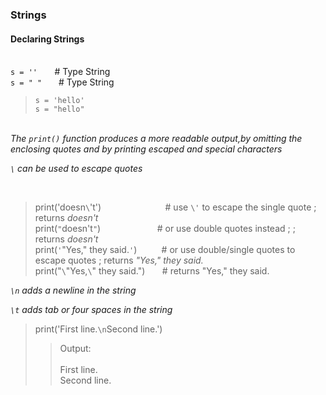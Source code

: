 ### Strings


#### Declaring Strings

&nbsp;  
`s = ''` &nbsp; &nbsp; &nbsp; # Type String  
`s = " " ` &nbsp; &nbsp; # Type String  
>`s = 'hello'`  
>`s = "hello"`   

&nbsp;  
*The `print()` function produces a more readable output,by omitting the enclosing quotes and by printing escaped and special characters*  

*`\` can be used to escape quotes*  

&nbsp;  
>print('doesn`\`'t') &nbsp; &nbsp; &nbsp; &nbsp; &nbsp; &nbsp; &nbsp; &nbsp; &nbsp; &nbsp; &nbsp; &nbsp; &nbsp;# use `\'` to escape the single quote ; returns *doesn't*   
>print(`"`doesn't`"`) &nbsp; &nbsp; &nbsp; &nbsp; &nbsp; &nbsp; &nbsp; &nbsp; &nbsp; &nbsp; &nbsp; # or use double quotes instead  ; ; returns *doesn't*  
>print(`'`"Yes," they said.`'`) &nbsp; &nbsp; &nbsp; &nbsp; &nbsp;# or use double/single quotes to escape quotes ; returns *"Yes," they said.*  
>print("`\`"Yes,`\`" they said.") &nbsp; &nbsp; &nbsp; # returns "Yes," they said.
&nbsp;  

*`\n` adds a newline in the string*  

*`\t` adds tab or four spaces in the string*  

>print('First line.`\n`Second line.') 
>>Output:  
>>&nbsp;  
>>First line.  
>>Second line. 
